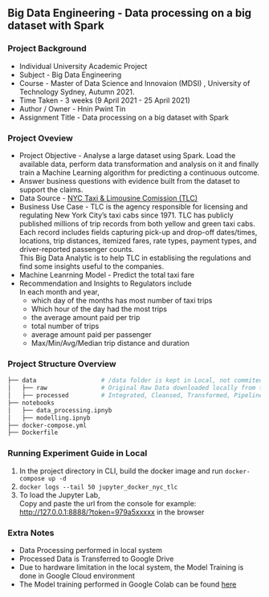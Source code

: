 ## Big Data Engineering - Data processing on a big dataset with Spark

### Project Background
* Individual University Academic Project 
* Subject - Big Data Engineering 
* Course -  Master of Data Science and Innovaion (MDSI) , University of Technology Sydney, Autumn 2021.
* Time Taken - 3 weeks (9 April 2021 - 25 April 2021)
* Author / Owner - Hnin Pwint Tin
* Assignment Title - Data processing on a big dataset with Spark


### Project Oveview
 * Project Objective -  Analyse a large dataset using Spark. Load the available data, perform data transformation and analysis on it and 
 finally train a Machine Learning algorithm for predicting a continuous outcome. 
 * Answer business questions with evidence built from the dataset to support the claims.
 * Data Source - [NYC Taxi & Limousine Comission (TLC)](https://www1.nyc.gov/site/tlc/about/tlc-trip-record-data.page)
 * Business Use Case - TLC is the agency responsible for licensing and regulating New York City’s taxi cabs since 1971.
              TLC has publicly published millions of trip records from both yellow and green taxi cabs.
              Each record includes fields capturing pick-up and drop-off dates/times, locations, trip distances,
              itemized fares, rate types, payment types, and driver-reported passenger counts.<br>
              This Big Data Analytic is to help TLC in establising the regulations and find some insights useful to the companies.
 * Machine Leanrning Model - Predict the total taxi fare
 * Recommendation and Insights to Regulators include <br>
 In each month and year, <br>
    - which day of the months has most number of taxi trips <br>
    - Which hour of the day had the most trips<br>
    - the average amount paid per trip <br>
    - total number of trips<br>
    - average amount paid per passenger<br>
    - Max/Min/Avg/Median trip distance and duration
    
 
 
 
 ### Project Structure Overview
 ```bash
├── data                  # /data folder is kept in Local, not commited to Git
│   ├── raw               # Original Raw Data downloaded locally from the Source is saved
│   ├── processed         # Integrated, Cleansed, Transformed, Pipelined data is saved in Parquet format        
├── notebooks
│   ├── data_processing.ipnyb 
│   ├── modelling.ipnyb 
├── docker-compose.yml
├── Dockerfile

```
### Running Experiment Guide in Local
1) In the project directory in CLI, build the docker image and run
 ```docker-compose up -d```
2) ```docker logs --tail 50 jupyter_docker_nyc_tlc```
3) To load the Jupyter Lab, <br/> Copy and paste the url from the console  for example: http://127.0.0.1:8888/?token=979a5xxxxx in the browser 

### Extra Notes
* Data Processing performed in local system
* Processed Data is Transferred to Google Drive
* Due to hardware limitation in the local system, the Model Training is done in Google Cloud environment
* The Model training performed in Google Colab can be found [here](https://colab.research.google.com/drive/1yUF_U2ko3OcHR-u04eE851Ilhc7vecYv#scrollTo=kU67gaHVHOMj)
